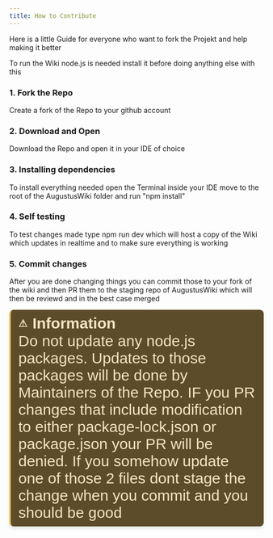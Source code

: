 ```yaml
---
title: How to Contribute
---
```

Here is a little Guide for everyone who want to fork the Projekt and help making it better

To run the Wiki node.js is needed install it before doing anything else with this

### 1. Fork the Repo
Create a fork of the Repo to your github account

### 2. Download and Open
Download the Repo and open it in your IDE of choice

### 3. Installing dependencies
To install everything needed open the Terminal inside your IDE move to the root of the AugustusWiki folder and run "npm install"

### 4. Self testing
To test changes made type npm run dev which will host a copy of the Wiki which updates in realtime and to make sure everything is working

### 5. Commit changes
After you are done changing things you can commit those to your fork of the wiki and then PR them to the staging repo of AugustusWiki which will then be reviewd and in the best case merged

<div style="border-left: 3px solid #EEBD53; background-color: #5C4C29; padding: 10px 15px; color: #F4E6C5; font-family: Arial, sans-serif; font-size: 30px; max-width: 600px; border-radius: 8px; box-shadow: 0px 4px 6px rgba(0, 0, 0, 0.1);">
  <div style="display: flex; align-items: center; font-weight: bold; margin-bottom: 1px;">
    <span style="font-size: 20px; margin-right: 10px;">&#9888;</span>
    <span>Information</span>
  </div>
  <div>
     Do not update any node.js packages. Updates to those packages will be done by Maintainers of the Repo. IF you PR changes that include modification to either package-lock.json or package.json your PR will be denied. If you somehow update one of those 2 files dont stage the change when you commit and you should be good
  </div>
</div>